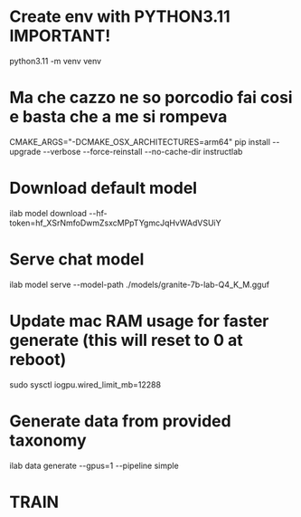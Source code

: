 # Create env with PYTHON3.11 IMPORTANT!
python3.11 -m venv venv

# Ma che cazzo ne so porcodio fai cosi e basta che a me si rompeva
CMAKE_ARGS="-DCMAKE_OSX_ARCHITECTURES=arm64" pip install --upgrade --verbose --force-reinstall --no-cache-dir instructlab

# Download default model
ilab model download --hf-token=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

# Serve chat model
ilab model serve --model-path ./models/granite-7b-lab-Q4_K_M.gguf

# Update mac RAM usage for faster generate (this will reset to 0 at reboot)
sudo sysctl iogpu.wired_limit_mb=12288

# Generate data from provided taxonomy
ilab data generate --gpus=1 --pipeline simple

# TRAIN
